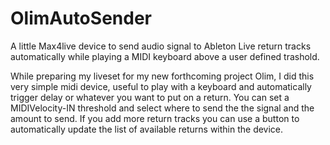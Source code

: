 # OlimAutoSender
A little Max4live device to send audio signal to Ableton Live return tracks  automatically while playing a MIDI keyboard above a user defined trashold.

While preparing my liveset for my new forthcoming project Olim, I did this very simple midi device, useful to play with a keyboard and automatically trigger delay or whatever you want to put on a return. 
You can set a MIDIVelocity-IN threshold and select where to send the the signal and the amount to send. 
If you add more return tracks you can use a button to automatically update the list of available returns within the device. 
